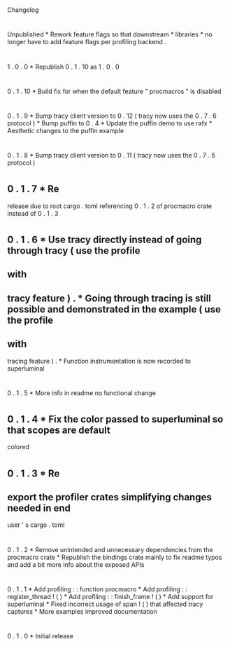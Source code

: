 #
Changelog
#
#
Unpublished
*
Rework
feature
flags
so
that
downstream
*
libraries
*
no
longer
have
to
add
feature
flags
per
profiling
backend
.
#
#
1
.
0
.
0
*
Republish
0
.
1
.
10
as
1
.
0
.
0
#
#
0
.
1
.
10
*
Build
fix
for
when
the
default
feature
"
procmacros
"
is
disabled
#
#
0
.
1
.
9
*
Bump
tracy
client
version
to
0
.
12
(
tracy
now
uses
the
0
.
7
.
6
protocol
)
*
Bump
puffin
to
0
.
4
*
Update
the
puffin
demo
to
use
rafx
*
Aesthetic
changes
to
the
puffin
example
#
#
0
.
1
.
8
*
Bump
tracy
client
version
to
0
.
11
(
tracy
now
uses
the
0
.
7
.
5
protocol
)
#
#
0
.
1
.
7
*
Re
-
release
due
to
root
cargo
.
toml
referencing
0
.
1
.
2
of
procmacro
crate
instead
of
0
.
1
.
3
#
#
0
.
1
.
6
*
Use
tracy
directly
instead
of
going
through
tracy
(
use
the
profile
-
with
-
tracy
feature
)
.
*
Going
through
tracing
is
still
possible
and
demonstrated
in
the
example
(
use
the
profile
-
with
-
tracing
feature
)
.
*
Function
instrumentation
is
now
recorded
to
superluminal
#
#
0
.
1
.
5
*
More
info
in
readme
no
functional
change
#
#
0
.
1
.
4
*
Fix
the
color
passed
to
superluminal
so
that
scopes
are
default
-
colored
#
#
0
.
1
.
3
*
Re
-
export
the
profiler
crates
simplifying
changes
needed
in
end
-
user
'
s
cargo
.
toml
#
#
0
.
1
.
2
*
Remove
unintended
and
unnecessary
dependencies
from
the
procmacro
crate
*
Republish
the
bindings
crate
mainly
to
fix
readme
typos
and
add
a
bit
more
info
about
the
exposed
APIs
#
#
0
.
1
.
1
*
Add
profiling
:
:
function
procmacro
*
Add
profiling
:
:
register_thread
!
(
)
*
Add
profiling
:
:
finish_frame
!
(
)
*
Add
support
for
superluminal
*
Fixed
incorrect
usage
of
span
!
(
)
that
affected
tracy
captures
*
More
examples
improved
documentation
#
#
0
.
1
.
0
*
Initial
release
